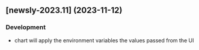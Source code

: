 ## [newsly-2023.11] (2023-11-12)

### Development

- chart will apply the environment variables the values passed from the UI